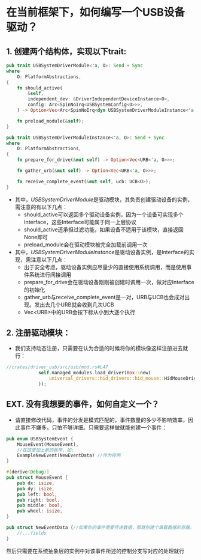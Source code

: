 # 在当前框架下，如何编写一个USB设备驱动？

## 1. 创建两个结构体，实现以下trait:
```rust
pub trait USBSystemDriverModule<'a, O>: Send + Sync
where
    O: PlatformAbstractions,
{
    fn should_active(
        &self,
        independent_dev: &DriverIndependentDeviceInstance<O>,
        config: Arc<SpinNoIrq<USBSystemConfig<O>>>,
    ) -> Option<Vec<Arc<SpinNoIrq<dyn USBSystemDriverModuleInstance<'a, O>>>>>;

    fn preload_module(&self);
}

pub trait USBSystemDriverModuleInstance<'a, O>: Send + Sync
where
    O: PlatformAbstractions,
{
    fn prepare_for_drive(&mut self) -> Option<Vec<URB<'a, O>>>;

    fn gather_urb(&mut self) -> Option<Vec<URB<'a, O>>>;

    fn receive_complete_event(&mut self, ucb: UCB<O>);
}
```

* 其中，*USBSystemDriverModule*是驱动模块，其负责创建驱动设备的实例，需注意的有以下几点：
    * should_active可以返回多个驱动设备实例，因为一个设备可实现多个Interface，这些Interface可能属于同一上层协议
    * should_active还承担过滤功能，如果设备不适用于该模块，直接返回None即可
    * preload_module会在驱动模块被完全加载前调用一次
* 其中，*USBSystemDriverModuleInstance*是驱动设备实例，是Interface的实现，需注意以下几点：
  * 出于安全考虑，驱动设备实例应尽量少的直接使用系统调用，而是使用事件系统进行间接调用
  * prepare_for_drive会在驱动设备刚刚被创建时调用一次，做对应Interface的初始化
  * gather_urb与receive_complete_event是一对，URB与UCB也会成对出现。发出去几个URB就会收到几次UCB
  * Vec\<URB\>中的URB会按下标从小到大逐个执行

## 2. 注册驱动模块：
* 我们支持动态注册，只需要在认为合适的时候将你的模块像这样注册进去就行：
```rust
//crates/driver_usb/src/usb/mod.rs#L47
            self.managed_modules.load_driver(Box::new(
                universal_drivers::hid_drivers::hid_mouse::HidMouseDriverModule,
            ));

```
## EXT. 没有我想要的事件，如何自定义一个？
* 请直接修改代码，事件的分发是模式匹配的，事件数量的多少不影响效率，因此事件不嫌多，只怕不够详细。只需要这样做就能创建一个事件：
```rust
pub enum USBSystemEvent {
    MouseEvent(MouseEvent),
    //在这里加上新的枚举，如:
    ExampleNewEvent(NewEventData) //作为样例
}

#[derive(Debug)]
pub struct MouseEvent {
    pub dx: isize,
    pub dy: isize,
    pub left: bool,
    pub right: bool,
    pub middle: bool,
    pub wheel: isize,
}

pub struct NewEventData {//如果你的事件需要传递数据，那就创建个承载数据的容器。
    //...fields
}

```

然后只需要在系统抽象层的实例中对该事件所述的控制分支写对应的处理就行